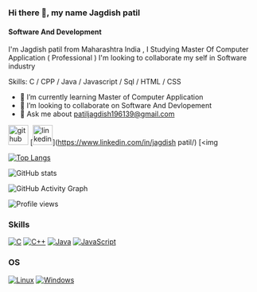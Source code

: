 
### Hi there 👋, my name Jagdish patil
#### Software And Development






I'm Jagdish patil from Maharashtra India , I Studying Master Of Computer Application ( Professional ) I'm looking to collaborate my self in Software industry

Skills: C / CPP / Java / Javascript / Sql / HTML / CSS

- 🌱 I’m currently learning Master of Computer Application 
- 👯 I’m looking to collaborate on Software And Devlopement 
- 💬 Ask me about patiljagdish196139@gmail.com 


[<img src='https://cdn.jsdelivr.net/npm/simple-icons@3.0.1/icons/github.svg' alt='github' height='40'>](https://github.com/jagdishpatil07)  [<img src='https://cdn.jsdelivr.net/npm/simple-icons@3.0.1/icons/linkedin.svg' alt='linkedin' height='40'>](https://www.linkedin.com/in/jagdish patil/)  [<img 

[![Top Langs](https://github-readme-stats.vercel.app/api/top-langs/?username=jagdishpatil07)](https://github.com/anuraghazra/github-readme-stats)

![GitHub stats](https://github-readme-stats.vercel.app/api?username=jagdishpatil07&show_icons=true&count_private=true)  

![GitHub Activity Graph](https://activity-graph.herokuapp.com/graph?username=jagdishpatil07)  

![Profile views](https://gpvc.arturio.dev/jagdishpatil07)  
### Skills
[![C](https://img.shields.io/badge/c-black?style=for-the-badge&logo=javascript)](https://github.com/jagdishpatil07)
[![C++](https://img.shields.io/badge/c++-black?style=for-the-badge&logo=javascript)](https://github.com/jagdishpatil07)
[![Java](https://img.shields.io/badge/javascript-black?style=for-the-badge&logo=javascript)](https://github.com/jagdishpatil07)
[![JavaScript](https://img.shields.io/badge/javascript-black?style=for-the-badge&logo=javascript)](https://github.com/jagdishpatil07)
### OS
[![Linux](https://img.shields.io/badge/linux-black?style=for-the-badge&logo=Linux)](https://github.com/jagdishpatil07)
[![Windows](https://img.shields.io/badge/Windows-black?style=for-the-badge&logo=Windows)](https://github.com/jagdishpatil07)
